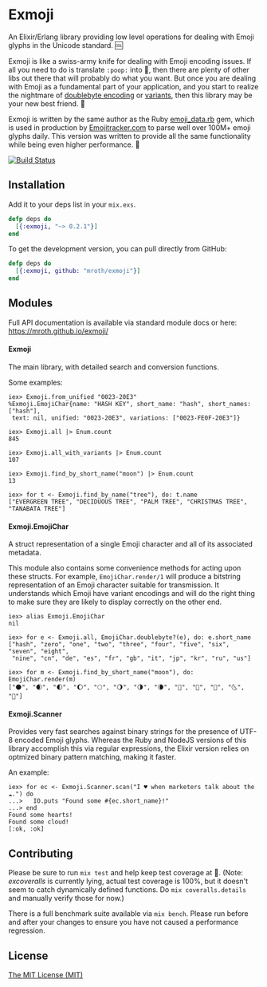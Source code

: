 Exmoji
======
An Elixir/Erlang library providing low level operations for dealing with Emoji
glyphs in the Unicode standard. :cool:

Exmoji is like a swiss-army knife for dealing with Emoji encoding issues. If all
you need to do is translate `:poop:` into :poop:, then there are plenty of other
libs out there that will probably do what you want.  But once you are dealing
with Emoji as a fundamental part of your application, and you start to realize
the nightmare of [doublebyte encoding][doublebyte] or [variants][variant], then
this library may be your new best friend. :raised_hands:

Exmoji is written by the same author as the Ruby [emoji_data.rb][rb] gem, which
is used in production by [Emojitracker.com][emojitracker] to parse well over
100M+ emoji glyphs daily. This version was written to provide all the same
functionality while being even higher performance. :dizzy:

[![Build Status](https://travis-ci.org/mroth/exmoji.svg?branch=master)](https://travis-ci.org/mroth/exmoji)

[doublebyte]: http://www.quora.com/Why-does-using-emoji-reduce-my-SMS-character-limit-to-70
[variant]: http://www.unicode.org/L2/L2011/11438-emoji-var.pdf
[rb]: https://github.com/mroth/emoji_data.rb
[emojitracker]: http://www.emojitracker.com

Installation
------------

Add it to your deps list in your `mix.exs`.

```elixir
defp deps do
  [{:exmoji, "~> 0.2.1"}]
end
```

To get the development version, you can pull directly from GitHub:

```elixir
defp deps do
  [{:exmoji, github: "mroth/exmoji"}]
end
```


Modules
-------
Full API documentation is available via standard module docs or here:
https://mroth.github.io/exmoji/


#### Exmoji
The main library, with detailed search and conversion functions.

Some examples:

```iex
iex> Exmoji.from_unified "0023-20E3"
%Exmoji.EmojiChar{name: "HASH KEY", short_name: "hash", short_names: ["hash"],
 text: nil, unified: "0023-20E3", variations: ["0023-FE0F-20E3"]}

iex> Exmoji.all |> Enum.count
845

iex> Exmoji.all_with_variants |> Enum.count
107

iex> Exmoji.find_by_short_name("moon") |> Enum.count
13

iex> for t <- Exmoji.find_by_name("tree"), do: t.name
["EVERGREEN TREE", "DECIDUOUS TREE", "PALM TREE", "CHRISTMAS TREE",
"TANABATA TREE"]
```

#### Exmoji.EmojiChar
A struct representation of a single Emoji character and all of its
associated metadata.

This module also contains some convenience methods for acting upon these
structs. For example, `EmojiChar.render/1` will produce a bitstring
representation of an Emoji character suitable for transmission.  It understands
which Emoji have variant encodings and will do the right thing to make sure they
are likely to display correctly on the other end.

```iex
iex> alias Exmoji.EmojiChar
nil

iex> for e <- Exmoji.all, EmojiChar.doublebyte?(e), do: e.short_name
["hash", "zero", "one", "two", "three", "four", "five", "six", "seven", "eight",
 "nine", "cn", "de", "es", "fr", "gb", "it", "jp", "kr", "ru", "us"]

iex> for m <- Exmoji.find_by_short_name("moon"), do: EmojiChar.render(m)
["🌑", "🌒", "🌓", "🌔", "🌕", "🌖", "🌗", "🌘", "🌙", "🌚", "🌛", "🌜", "🌝"]

```

#### Exmoji.Scanner
Provides very fast searches against binary strings for the presence of UTF-8
encoded Emoji glyphs.  Whereas the Ruby and NodeJS versions of this library
accomplish this via regular expressions, the Elixir version relies on optmized
binary pattern matching, making it faster.

An example:

```iex
iex> for ec <- Exmoji.Scanner.scan("I ♥ when marketers talk about the ☁.") do
...>   IO.puts "Found some #{ec.short_name}!"
...> end
Found some hearts!
Found some cloud!
[:ok, :ok]

```

## Contributing

Please be sure to run `mix test` and help keep test coverage at :100:. (Note:
_excoveralls_ is currently lying, actual test coverage is 100%, but it
doesn't seem to catch dynamically defined functions. Do `mix coveralls.details`
and manually verify those for now.)

There is a full benchmark suite available via `mix bench`.  Please
run before and after your changes to ensure you have not caused a performance
regression.

## License

[The MIT License (MIT)](LICENSE)
